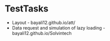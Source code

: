 # TestTasks
<ul>
  <li> Layout - bayali12.github.io/att/  </li>
  <li> Data request and simulation of lazy loading - bayali12.github.io/Solvintech  </li>
<ul>
